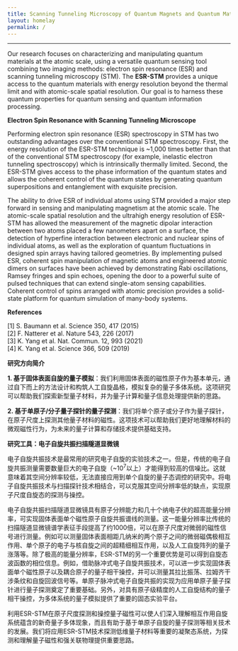 ```yaml
---
title: Scanning Tunneling Microscopy of Quantum Magnets and Quantum Materials
layout: homelay
permalink: /
---
```


---
Our research focuses on characterizing and manipulating quantum materials at the atomic scale, using a versatile quantum sensing tool combining two imaging methods: electron spin resonance (ESR) and scanning tunneling microscopy (STM). The **ESR-STM** provides a unique access to the quantum materials with energy resolution beyond the thermal limit and with atomic-scale spatial resolution. Our goal is to harness these quantum properties for quantum sensing and quantum information processing. 

**Electron Spin Resonance with Scanning Tunneling Microscope**

Performing electron spin resonance (ESR) spectroscopy in STM has two outstanding advantages over the conventional STM spectroscopy. First, the energy resolution of the ESR-STM technique is ~1,000 times better than that of the conventional STM spectroscopy (for example, inelastic electron tunneling spectroscopy) which is intrinsically thermally limited. Second, the ESR-STM gives access to the phase information of the quantum states and allows the coherent control of the quantum states by generating quantum superpositions and entanglement with exquisite precision.

The ability to drive ESR of individual atoms using STM provided a major step forward in sensing and manipulating magnetism at the atomic scale. The atomic-scale spatial resolution and the ultrahigh energy resolution of ESR-STM has allowed the measurement of the magnetic dipolar interaction between two atoms placed a few nanometers apart on a surface, the detection of hyperfine interaction between electronic and nuclear spins of individual atoms, as well as the exploration of quantum fluctuations in designed spin arrays having tailored geometries. By implementing pulsed ESR, coherent spin manipulation of magnetic atoms and engineered atomic dimers on surfaces have been achieved by demonstrating Rabi oscillations, Ramsey fringes and spin echoes, opening the door to a powerful suite of pulsed techniques that can extend single-atom sensing capabilities. Coherent control of spins arranged with atomic precision provides a solid-state platform for quantum simulation of many-body systems.

**References**

[1]  S. Baumann et al. Science 350, 417 (2015)  
[2]  F. Natterer et al. Nature 543, 226 (2017)  
[3]  K. Yang et al. Nat. Commun. 12, 993 (2021)  
[4]  K. Yang et al. Science 366, 509 (2019)

**研究方向简介**

**1.	基于固体表面自旋的量子模拟**：我们利用固体表面的磁性原子作为基本单元，通过自下而上的方法设计和构筑人工自旋晶格，模拟复杂的量子多体系统。这项研究可以帮助我们探索新型量子材料，并为量子计算和量子信息处理提供新的思路。

**2.	基于单原子/分子量子探针的量子探测**：我们将单个原子或分子作为量子探针，在原子尺度上探测其他量子材料的磁性。这项技术可以帮助我们更好地理解材料的微观磁性行为，为未来的量子计算和存储技术提供基础支持。

**研究工具：电子自旋共振扫描隧道显微镜**

电子自旋共振技术是最常用的研究电子自旋的实验技术之一。但是，传统的电子自旋共振测量需要数量巨大的电子自旋（~10<sup>7</sup>以上）才能得到较高的信噪比。这就意味着其空间分辨率较低，无法直接应用到单个自旋的量子态调控的研究中。将电子自旋共振技术与扫描探针技术相结合，可以克服其空间分辨率低的缺点，实现原子尺度自旋态的探测与操控。

电子自旋共振扫描隧道显微镜具有原子分辨能力和几十个纳电子伏的超高能量分辨率，可实现固体表面单个磁性原子自旋共振谱线的测量。这一能量分辨率比传统的扫描隧道显微镜谱学表征手段提高了约1000倍，可以在原子尺度对微弱的磁性信号进行测量。例如可以测量固体表面相距几纳米的两个原子之间的微弱磁偶极相互作用、单个原子的电子与核自旋之间的超精细相互作用，以及人工自旋阵列的量子涨落等。除了极高的能量分辨率，ESR-STM的另一个重要优势是可以得到自旋态波函数的相位信息。例如，借助脉冲式电子自旋共振技术，可以进一步实现固体表面单个磁性原子以及耦合原子的量子相干操控，并可以测量其拉比振荡、拉姆齐干涉条纹和自旋回波信号等。单原子脉冲式电子自旋共振的实现为应用单原子量子探针进行量子探测奠定了重要基础。另外，对具有原子级精度的人工自旋结构的量子相干操控，为多体系统的量子模拟提供了重要的固态实验平台。

利用ESR-STM在原子尺度探测和操控量子磁性可以使人们深入理解相互作用自旋系统蕴含的新奇量子多体现象，而且有助于基于单原子自旋的量子探测等相关技术的发展。我们将应用ESR-STM技术探测低维量子材料等重要的凝聚态系统，为探测和理解量子磁性和强关联物理提供重要思路。

